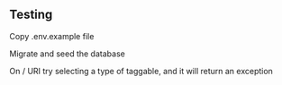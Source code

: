 ## Testing

Copy .env.example file

Migrate and seed the database 

On / URI try selecting a type of taggable, and it will return an exception
